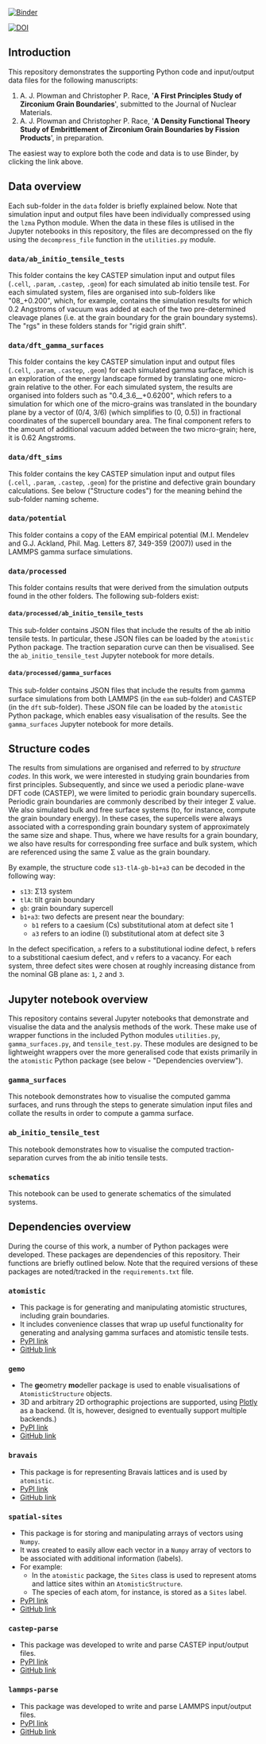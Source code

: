 [![Binder](https://mybinder.org/badge_logo.svg)](https://mybinder.org/v2/gh/aplowman/first-principles-zr-grain-boundaries/master)

[![DOI](https://zenodo.org/badge/203863663.svg)](https://zenodo.org/badge/latestdoi/203863663)

## Introduction

This repository demonstrates the supporting Python code and input/output data files for the following manuscripts:

1. A. J. Plowman and Christopher P. Race, '**A First Principles Study of Zirconium Grain Boundaries**', submitted to the Journal of Nuclear Materials.
2. A. J. Plowman and Christopher P. Race, '**A Density Functional Theory Study of Embrittlement of Zirconium Grain Boundaries by Fission Products**', in preparation.


The easiest way to explore both the code and data is to use Binder, by clicking the link above.

## Data overview

Each sub-folder in the `data` folder is briefly explained below. Note that simulation input and output files have been individually compressed using the `lzma` Python module. When the data in these files is utilised in the Jupyter notebooks in this repository, the files are decompressed on the fly using the `decompress_file` function in the `utilities.py` module.

### `data/ab_initio_tensile_tests`

This folder contains the key CASTEP simulation input and output files (`.cell`, `.param`, `.castep`, `.geom`) for each simulated ab initio tensile test. For each simulated system, files are organised into sub-folders like "08_+0.200", which, for example, contains the simulation results for which 0.2 Angstroms of vacuum was added at each of the two pre-determined cleavage planes (i.e. at the grain boundary for the grain boundary systems). The "rgs" in these folders stands for "rigid grain shift".

### `data/dft_gamma_surfaces`

This folder contains the key CASTEP simulation input and output files (`.cell`, `.param`, `.castep`, `.geom`) for each simulated gamma surface, which is an exploration of the energy landscape formed by translating one micro-grain relative to the other. For each simulated system, the results are organised into folders such as "0.4_3.6__+0.6200", which refers to a simulation for which one of the micro-grains was translated in the boundary plane by a vector of (0/4, 3/6) (which simplifies to (0, 0.5)) in fractional coordinates of the supercell boundary area. The final component refers to the amount of additional vacuum added between the two micro-grain; here, it is 0.62 Angstroms.

### `data/dft_sims`

This folder contains the key CASTEP simulation input and output files (`.cell`, `.param`, `.castep`, `.geom`) for the pristine and defective grain boundary calculations. See below ("Structure codes") for the meaning behind the sub-folder naming scheme.

### `data/potential`

This folder contains a copy of the EAM empirical potential (M.I. Mendelev and  G.J. Ackland, Phil. Mag. Letters 87, 349-359 (2007)) used in the LAMMPS gamma surface simulations.

### `data/processed`

This folder contains results that were derived from the simulation outputs found in the other folders. The following sub-folders exist:

#### `data/processed/ab_initio_tensile_tests`

This sub-folder contains JSON files that include the results of the ab initio tensile tests. In particular, these JSON files can be loaded by the `atomistic` Python package. The traction separation curve can then be visualised. See the `ab_initio_tensile_test` Jupyter notebook for more details.

#### `data/processed/gamma_surfaces`

This sub-folder contains JSON files that include the results from gamma surface simulations from both LAMMPS (in the `eam` sub-folder) and CASTEP (in the `dft` sub-folder). These JSON file can be loaded by the `atomistic` Python package, which enables easy visualisation of the results. See the `gamma_surfaces` Jupyter notebook for more details.

## Structure codes

The results from simulations are organised and referred to by *structure codes*. In this work, we were interested in studying grain boundaries from first principles. Subsequently, and since we used a periodic plane-wave DFT code (CASTEP), we were limited to periodic grain boundary supercells. Periodic grain boundaries are commonly described by their integer Σ value. We also simulated bulk and free surface systems (to, for instance, compute the grain boundary energy). In these cases, the supercells were always associated with a corresponding grain boundary system of approximately the same size and shape. Thus, where we have results for a grain boundary, we also have results for corresponding free surface and bulk system, which are referenced using the same Σ value as the grain boundary.

By example, the structure code `s13-tlA-gb-b1+a3` can be decoded in the following way:

- `s13`: Σ13 system
- `tlA`: tilt grain boundary
- `gb`: grain boundary supercell
- `b1+a3`: two defects are present near the boundary:
  - `b1` refers to a caesium (Cs) substitutional atom at defect site 1
  - `a3` refers to an iodine (I) substitutional atom at defect site 3

In the defect specification, `a` refers to a substitutional iodine defect, `b` refers to a substitional caesium defect, and `v` refers to a vacancy. For each system, three defect sites were chosen at roughly increasing distance from the nominal GB plane as: `1`, `2` and `3`.

## Jupyter notebook overview

This repository contains several Jupyter notebooks that demonstrate and visualise the data and the analysis methods of the work. These make use of wrapper functions in the included Python modules `utilities.py`, `gamma_surfaces.py`, and `tensile_test.py`. These modules are designed to be lightweight wrappers over the more generalised code that exists primarily in the `atomistic` Python package (see below - "Dependencies overview").

### `gamma_surfaces`

This notebook demonstrates how to visualise the computed gamma surfaces, and runs through the steps to generate simulation input files and collate the results in order to compute a gamma surface.

### `ab_initio_tensile_test`

This notebook demonstrates how to visualise the computed traction-separation curves from the ab initio tensile tests.

### `schematics`

This notebook can be used to generate schematics of the simulated systems.

## Dependencies overview

During the course of this work, a number of Python packages were developed. These packages are dependencies of this repository. Their functions are briefly outlined below. Note that the required versions of these packages are noted/tracked in the `requirements.txt` file.

### `atomistic`

- This package is for generating and manipulating atomistic structures, including grain boundaries.
- It includes convenience classes that wrap up useful functionality for generating and analysing gamma surfaces and atomistic tensile tests.
- [PyPI link](https://pypi.org/project/atomistic/)
- [GitHub link](https://github.com/aplowman/atomistic)

### `gemo`

- The **ge**ometry **mo**deller package is used to enable visualisations of `AtomisticStructure` objects.
- 3D and arbitrary 2D orthographic projections are supported, using [Plotly](https://github.com/plotly/plotly.py) as a backend. (It is, however, designed to eventually support multiple backends.)
- [PyPI link](https://pypi.org/project/gemo/)
- [GitHub link](https://github.com/aplowman/gemo)

### `bravais`

- This package is for representing Bravais lattices and is used by `atomistic`.
- [PyPI link](https://pypi.org/project/bravais/)
- [GitHub link](https://github.com/aplowman/bravais)

### `spatial-sites`

- This package is for storing and manipulating arrays of vectors using `Numpy`.
- It was created to easily allow each vector in a `Numpy` array of vectors to be associated with additional information (labels).
- For example:
  - In the `atomistic` package, the `Sites` class is used to represent atoms and lattice sites within an `AtomisticStructure`.
  - The species of each atom, for instance, is stored as a `Sites` label. 
- [PyPI link](https://pypi.org/project/spatial-sites/)
- [GitHub link](https://github.com/aplowman/spatial-sites)

### `castep-parse`

- This package was developed to write and parse CASTEP input/output files.
- [PyPI link](https://pypi.org/project/castep-parse/)
- [GitHub link](https://github.com/aplowman/castep-parse)

### `lammps-parse`

- This package was developed to write and parse LAMMPS input/output files.
- [PyPI link](https://pypi.org/project/lammps-parse/)
- [GitHub link](https://github.com/aplowman/lammps-parse)

